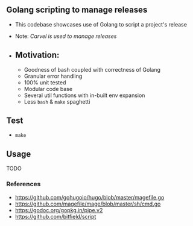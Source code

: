 ## Golang scripting to manage releases
- This codebase showcases use of Golang to script a project's release
- Note: _Carvel is used to manage releases_

- ## Motivation:
  - Goodness of bash coupled with correctness of Golang
  - Granular error handling
  - 100% unit tested
  - Modular code base
  - Several util functions with in-built env expansion
  - Less `bash` & `make` spaghetti

## Test
- `make`

## Usage
TODO

### References
- https://github.com/gohugoio/hugo/blob/master/magefile.go
- https://github.com/magefile/mage/blob/master/sh/cmd.go
- https://godoc.org/gopkg.in/pipe.v2
- https://github.com/bitfield/script
